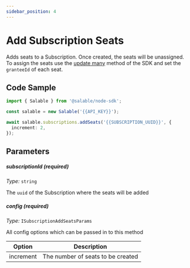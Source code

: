 ```yaml
---
sidebar_position: 4
---
```


# Add Subscription Seats

Adds seats to a Subscription. Once created, the seats will be unassigned. To assign the seats use the [update many](../licenses/update-many.md) method of the SDK and set the `granteeId` of each seat.

## Code Sample

```typescript
import { Salable } from '@salable/node-sdk';

const salable = new Salable('{{API_KEY}}');

await salable.subscriptions.addSeats('{{SUBSCRIPTION_UUID}}', {
  increment: 2,
});
```

## Parameters

##### subscriptionId (_required_)

_Type:_ `string`

The `uuid` of the Subscription where the seats will be added

##### config (_required_)

_Type:_ `ISubscriptionAddSeatsParams`

All config options which can be passed in to this method

| Option    | Description                       |
| --------- | --------------------------------- |
| increment | The number of seats to be created |
